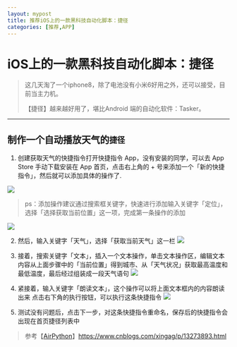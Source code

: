 ```yaml
---
layout: mypost
title: 推荐iOS上的一款黑科技自动化脚本：捷径
categories: [推荐,APP]
---
```

# iOS上的一款黑科技自动化脚本：捷径
> 这几天淘了一个iphone8，除了电池没有小米6好用之外，还可以接受，目前当主力机。
>
> 【捷径】越来越好用了，堪比Android 端的自动化软件：Tasker。
-----
## 制作一个自动播放天气的`捷径`
1. 创建获取天气的快捷指令打开快捷指令 App，没有安装的同学，可以去 App Store 手动下载安装在 App 首页，点击右上角的 + 号来添加一个「新的快捷指令」，然后就可以添加具体的操作了.

![](https://i.loli.net/2021/02/02/ECaywoQPjHf3rJL.jpg)
> ps：添加操作建议通过搜索框关键字，快速进行添加输入关键字「定位」，选择「选择获取当前位置」这一项，完成第一条操作的添加

![](https://i.loli.net/2021/02/02/rvuBwHbx8lyXcCT.png)

2. 然后，输入关键字「天气」，选择「获取当前天气」这一栏
![](https://i.loli.net/2021/02/02/eGhdUs6ilqy2r8A.png)

3. 接着，搜索关键字「文本」，插入一个文本操作，单击文本操作区，编辑文本内容从上面步骤中的「当前位置」得到城市、从「天气状况」获取最高温度和最低温度，最后经过组装成一段天气语句
![](https://i.loli.net/2021/02/02/baKjM2EQvIsqNnG.png)

4. 紧接着，输入关键字「朗读文本」，这个操作可以将上面文本框内的内容朗读出来  点击右下角的执行按钮，可以执行这条快捷指令
![](https://i.loli.net/2021/02/02/OMoDYgzJHBcbT1x.png)

5. 测试没有问题后，点击下一步，对这条快捷指令重命名，保存后的快捷指令会出现在首页捷径列表中
> 参考【[AirPython](https://home.cnblogs.com/u/xingag/)】https://www.cnblogs.com/xingag/p/13273893.html
